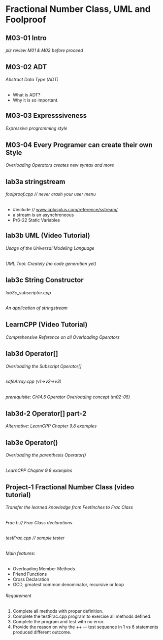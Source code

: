 # Fractional Number Class, UML and Foolproof

## M03-01 Intro
###### plz review M01 & M02 before proceed

## M03-02 ADT
###### Abstract Data Type (ADT)
- What is ADT?
- Why it is so important.

## M03-03 Expresssiveness
###### Expressive programming style

## M03-04 Every Programer can create their own Style
###### Overloading Operators creates new syntax and more



## lab3a stringstream
###### foolproof.cpp // never crash your user menu 
- #include <sstream> // www.cplusplus.com/reference/sstream/
- a stream is an asynchroneous 
- Pr6-22 Static Variables

## lab3b UML (Video Tutorial)
###### Usage of the Universal Modeling Language
###### UML Tool: Creately (no code generation yet)

## lab3c String Constructor
###### lab3c_subscriptor.cpp
###### An application of stringstream

## LearnCPP (Video Tutorial)
###### Comprehensive Reference on all Overloading Operators

## lab3d Operator[]
###### Overloading the Subscript Operator[] 
###### safeArray.cpp (v1->v2->v3)
###### prerequisite: Ch14.5 Operator Overloading concept (m02-05)

## lab3d-2 Operator[] part-2
###### Alternative:   LearnCPP Chapter 9.8 examples

## lab3e Operator()
###### Overloading the parenthesis Operator() 
###### LearnCPP Chapter 9.9 examples



## Project-1 Fractional Number Class (video tutorial)
###### Transfer the learned knowledge from FeetInches to Frac Class
###### Frac.h // Frac Class declarations
###### testFrac.cpp // sample tester
###### Main features:
- Overloading Member Methods
- Friend Functions
- Cross Declaration
- GCD, greatest common denominator, recursive or loop

###### Requirement
1. Complete all methods with proper definition.
2. Complete the testFrac.cpp program to exercise all methods defined.
3. Complete the program and test with no error.
4. Provide the reason on why the ++ -- test sequence in 1 vs 6 statements produced different outcome.
